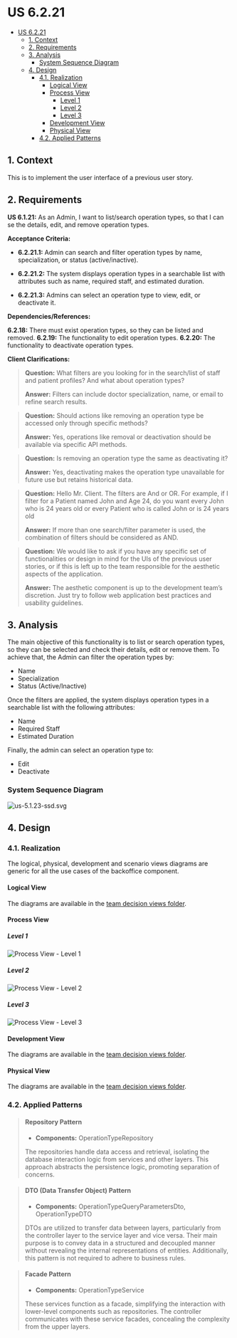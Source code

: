 # US 6.2.21

<!-- TOC -->
* [US 6.2.21](#us-6221)
  * [1. Context](#1-context)
  * [2. Requirements](#2-requirements)
  * [3. Analysis](#3-analysis)
    * [System Sequence Diagram](#system-sequence-diagram)
  * [4. Design](#4-design)
    * [4.1. Realization](#41-realization)
      * [Logical View](#logical-view)
      * [Process View](#process-view)
        * [Level 1](#level-1)
        * [Level 2](#level-2)
        * [Level 3](#level-3)
      * [Development View](#development-view)
      * [Physical View](#physical-view)
    * [4.2. Applied Patterns](#42-applied-patterns)
<!-- TOC -->


## 1. Context

This is to implement the user interface of a previous user story.

## 2. Requirements

**US 6.1.21:** As an Admin, I want to list/search operation types, so that I can se the details, edit, and remove
operation types.

**Acceptance Criteria:**

- **6.2.21.1:** Admin can search and filter operation types by name, specialization, or status (active/inactive).

- **6.2.21.2:** The system displays operation types in a searchable list with attributes such as name, required staff,
and estimated duration.

- **6.2.21.3:** Admins can select an operation type to view, edit, or deactivate it.

**Dependencies/References:**

**6.2.18:** There must exist operation types, so they can be listed and removed.
**6.2.19:** The functionality to edit operation types.
**6.2.20:** The functionality to deactivate operation types.

**Client Clarifications:**

> **Question:** What filters are you looking for in the search/list of staff and patient profiles? 
> And what about operation types?
>
> **Answer:**  Filters can include doctor specialization, name, or email to refine search results.

> **Question:** Should actions like removing an operation type be accessed only through specific methods?
>
> **Answer:** Yes, operations like removal or deactivation should be available via specific API methods.

> **Question:** Is removing an operation type the same as deactivating it?
>
> **Answer:** Yes, deactivating makes the operation type unavailable for future use but retains historical data.

> **Question:** Hello Mr. Client. The filters are And or OR. For example, if I filter for a Patient named John and
> Age 24, do you want every John who is 24 years old or every Patient who is called John or is 24 years old
>
> **Answer:** If more than one search/filter parameter is used, the combination of filters should be considered as AND.

> **Question:** We would like to ask if you have any specific set of functionalities or design in mind for the UIs of
> the previous user stories, or if this is left up to the team responsible for the aesthetic aspects of the application.
>
> **Answer:** The aesthetic component is up to the development team’s discretion. Just try to follow web application
> best practices and usability guidelines.

## 3. Analysis

The main objective of this functionality is to list or search operation types, so they can be selected and check their
details, edit or remove them. To achieve that, the Admin can filter the operation types by:
- Name
- Specialization
- Status (Active/Inactive)

Once the filters are applied, the system displays operation types in a searchable list with the following attributes:
- Name
- Required Staff
- Estimated Duration

Finally, the admin can select an operation type to:
- Edit
- Deactivate


### System Sequence Diagram

![us-5.1.23-ssd.svg](diagrams/ssd/us-5.1.23-ssd.svg)

## 4. Design

### 4.1. Realization

The logical, physical, development and scenario views diagrams are generic for all the use cases of the backoffice component.

#### Logical View

The diagrams are available in the [team decision views folder](../../team-decisions/views/general-views.md#1-logical-view).

#### Process View

##### Level 1

![Process View - Level 1](diagrams/n1/process-view-nivel1.svg)

##### Level 2

![Process View - Level 2](diagrams/n2/process-view-nivel2.svg)

##### Level 3

![Process View - Level 3](diagrams/n3/process-view-nivel3.svg)

#### Development View

The diagrams are available in the [team decision views folder](../../team-decisions/views/general-views.md#3-development-view).

#### Physical View

The diagrams are available in the [team decision views folder](../../team-decisions/views/general-views.md#4-physical-view).


### 4.2. Applied Patterns

> #### **Repository Pattern**
>
>* **Components:** OperationTypeRepository
>
> The repositories handle data access and retrieval, isolating the database interaction logic from services and other 
> layers. This approach abstracts the persistence logic, promoting separation of concerns.


> #### **DTO (Data Transfer Object) Pattern**
>
>* **Components:** OperationTypeQueryParametersDto, OperationTypeDTO
>
> DTOs are utilized to transfer data between layers, particularly from the controller layer to the service layer and 
> vice versa. Their main purpose is to convey data in a structured and decoupled manner without revealing the internal 
> representations of entities. Additionally, this pattern is not required to adhere to business rules.


> #### **Facade Pattern**
>
>* **Components:** OperationTypeService
>
> These services function as a facade, simplifying the interaction with lower-level components such as repositories. 
> The controller communicates with these service facades, concealing the complexity from the upper layers.
